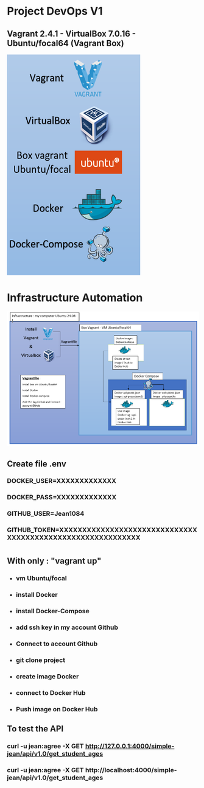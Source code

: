 

# Project DevOps V1 

## Vagrant 2.4.1 - VirtualBox 7.0.16 - Ubuntu/focal64 (Vagrant Box)  

<img src="images/tools-use.PNG" width="350" height="580">

#
# Infrastructure Automation

![Infrastructure of project](images/infrastructure.PNG)


## Create file .env
### DOCKER_USER=XXXXXXXXXXXXX
### DOCKER_PASS=XXXXXXXXXXXXX
### GITHUB_USER=Jean1084
### GITHUB_TOKEN=XXXXXXXXXXXXXXXXXXXXXXXXXXXXXXXXXXXXXXXXXXXXXXXXXXXXXXXXXXX

#

## With only : "vagrant up"

* ### vm Ubuntu/focal
* ### install Docker
* ### install Docker-Compose
* ### add ssh key in my account Github
* ### Connect to account Github
* ### git clone project
* ### create image Docker
* ### connect to Docker Hub
* ### Push image on Docker Hub


## To test the API
### curl -u jean:agree -X GET http://127.0.0.1:4000/simple-jean/api/v1.0/get_student_ages

### curl -u jean:agree -X GET http://localhost:4000/simple-jean/api/v1.0/get_student_ages

